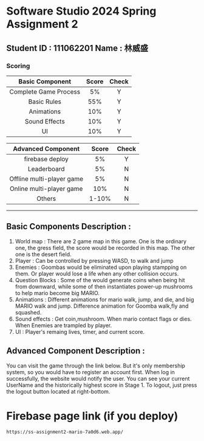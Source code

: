 # Software Studio 2024 Spring Assignment 2

## Student ID : 111062201 Name : 林威盛

### Scoring

|**Basic Component**|**Score**|**Check**|
|:-:|:-:|:-:|
|Complete Game Process|5%     |Y        |
|Basic Rules        |55%      |Y        |
|Animations         |10%      |Y        |
|Sound Effects      |10%      |Y        |
|UI                 |10%      |Y        |

|**Advanced Component**|**Score**|**Check**|
|:-:|:-:|:-:|
|firebase deploy       |5%       |Y        |
|Leaderboard           |5%       |N        |
|Offline multi-player game|5%    |N        |
|Online multi-player game|10%    |N        |
|Others                |1-10%    |N        |

---

## Basic Components Description : 
1. World map : There are 2 game map in this game. One is the ordinary one, the gress field, the score would be recorded in this map. The other one is the desert field.
2. Player : Can be controlled by pressing WASD, to walk and jump
3. Enemies : Goombas would be eliminated upon playing stampping on them. Or player would lose a life when any other collision occurs. 
4. Question Blocks : Some of the would generate coins when being hit from downward, while some of then instantiates power-up mushrooms to help mario become big MARIO.
5. Animations : Different animations for mario walk, jump, and die, and big MARIO walk and jump. Difference animation for Goomba walk,fly and squashed.
6. Sound effects : Get coin,mushroom. When mario contact flags or dies. When Enemies are trampled by player.
7. UI : Player's remaing lives, timer, and current score.

## Advanced Component Description : 

You can visit the game through the link below.
But it's only membership system, so you would have to register an account first.
When log in successfully, the website would notify the user.
You can see your current UserName and the historically highest score in Stage 1.
To logout, just press the logout button located at right-bottom. 

# Firebase page link (if you deploy)
    https://ss-assignment2-mario-7a0d6.web.app/